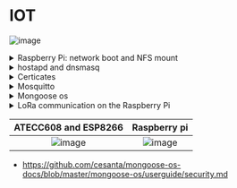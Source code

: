 # IOT

![image](https://user-images.githubusercontent.com/75567246/197397769-2711c2a1-72b9-47dc-9368-dac558237462.png)



<details><summary> Raspberry Pi: network boot and NFS mount</summary>
 

## Preparing for bootp, PXE boot


* We will create the RASPI directory, dedicated to the “filesystem” of the Raspberry PI, the directory will occupy around 3GB in use:

```bash
$ mkdir RASPI
$ cd RASP
```

* A client directory containing the entire Raspbian system of the Raspberry (directories /etc,/home, /bin, etc.) which will be accessible by the NFS protocol;

```bash
~/RASP $ mkdir client

```

*  A boot directory containing the kernel and “low-level” files for the Raspberry Pi itself,
which will be accessible by the bootp protocol;

```nash
~/RASP $ mkdir boot
```


We will download the “Raspbian lite” distribution from the official Raspberry PI website and put it in
your RASPI directory.

```bash
$ wget https://downloads.raspberrypi.org/raspios_lite_armhf/images/raspios_lite_armhf-2021-11-08/2021-10-30-raspios-bullseye-armhf-lite.zip
$ unzip 2021-10-30-raspios-bullseye-armhf-lite.zip
```

We will retrieve the contents of the two partitions of this distribution to fill our two directories:

* the raspbian filesystem in the client directory from partition #2:

```bash
$ unzip 2021-10-30-raspios-bullseye-armhf-lite.zip
$ sudo losetup -fP 2021-10-30-raspios-bullseye-armhf-lite.img
$ losetup -a | grep rasp
/dev/loop39: []: (/home/pef/2021-10-30-raspios-bullseye-armhf-lite.img)
$ sudo mount /dev/loop39p2 /mnt

~RASPI $ sudo rsync -xa --progress /mnt/ client/
~RASPI $ sudo umount /mnt
```

* the "boot" files from partition #1:

```bash
~RASPI $ sudo mount /dev/loop39p1 /mnt
~RASPI $ cp -r /mnt/* boot/
```



# NFS Server

### installation 

```bash
 $ sudo apt install nfs-kernel-server
```

### Configuring the NFS share in the /etc/exports file:

```bash
:/etc $ cat exports
# /etc/exports: the access control list for filesystems which may be exported
# to NFS clients. See exports(5).
#
# Example for NFSv2 and NFSv3:
# /srv/homes hostname1(rw,sync,no_subtree_check)
hostname2(ro,sync,no_subtree_check)
#
# Example for NFSv4:
# /srv/nfs4 gss/krb5i(rw,sync,fsid=0,crossmnt,no_subtree_check)
# /srv/nfs4/homes gss/krb5i(rw,sync,no_subtree_check)
#
~/RASPI/client *(rw,sync,no_subtree_check,no_root_squash)
~/RASPI/boot *(rw,sync,no_subtree_check,no_root_squash)
```

### Enable the NFS and RPCBind service:

```bash
$ sudo systemctl enable nfs-kernel-server
$ sudo systemctl enable rpcbind
```

### If you modify the configuration of an export, you must restart the NFS service:

```bash
$ sudo systemctl restart nfs-kernel-server
```

### To see the mount points offered by an NFS server:

```bash
$ showmount -e 127.0.0.1
Export list for 127.0.0.1:
~/RASPI/boot *
~/RASPI/client *
```
 
 
 ### Setting up the TFTP, DNS, DHCP server
 
 We will use the dnsmasq command in the script_boot_rpi script:
 
 ```bash
 # interface du PC connexion Raspberry
IF=enx000ec6885a80
# pour un menu de sélection de l'interface avec fzf
# IF=$(command -v fzf > /dev/null 2>&1 && ip l | awk '/^[0-9]+/ { print substr($2, 1,length($2)-1)}' | fzf)
sudo nmcli device set $IF managed no
PREFIX=10.20.30
sudo sysctl -w net.ipv4.ip_forward=1
sudo ip link set dev $IF down
sudo ip link set dev $IF up
sudo ip address add dev $IF $PREFIX.1/24
sudo iptables -t nat -A POSTROUTING -s $PREFIX.0/24 -j MASQUERADE
sudo rm /tmp/leases
sudo dnsmasq -d -z -i $IF -F $PREFIX.100,$PREFIX.150,255.255.255.0,12h -O 3,$PREFIX.1 -O
6,8.8.8.8 --pxe-service=0,"Raspberry Pi Boot" --enable-tftp --tftp-root=$HOME/PINFS/boot -l /tmp/leases
 ```
 
 
 
 ### Mounting NFS on the Raspberry PI
 
 We modify the mount point of the Raspberry Pi for its filesystem, by editing the file
 ~/RASPI/boot/cmdline.txt
 
 ```bash
 console=serial0,115200 console=tty1 root=/dev/nfs nfsroot=10.20.30.1:/home/pef/RASPI/client,tcp,vers=3 rw ip=dhcp rootwait
 ```
 <span style="color:yellow">Warning</span>: ***it's all on one line***
 
 We modify the etc/fstab file of the Raspberry Pi in:
 
 
 ```
 /RASPI/client/etc/fstab
 ```
 
 
 ```bash
proc /proc proc defaults 0 0
10.20.30.1:/home/pef/RASPI/boot /boot nfs defaults,vers=3 0 0
 ```
 <span style="color:yellow">Warning</span>: ***It should only contain these two lines***
 
 ### Activation of the SSH service on the Raspberry PI
 
 we go through the NFS mount point, i.e. the local directory corresponding to the NFS filesystem
 
 ```bash
 $ cd RASPI/client
 ~/RASPI/client $ sudo vi lib/systemd/system/sshswitch.service
 ```
 and change this file to:
 
 ```bash
 Unit]
Description=Turn on SSH if /boot/ssh is present
After=regenerate_ssh_host_keys.service
[Service]
Type=oneshot
ExecStart=/bin/sh -c "systemctl enable --now ssh"
[Install]
WantedBy=multi-user.target
 ```

 
create a symbolic link to the ssh service file
 
 ```bash
 cd RASP/client/etc/systemd/system
 ```
 
 and 
 
 ```bash
 sudo ln -s /lib/systemd/system/ssh.service ssh.service
 ```
 
 ### Check the password of the user ***pi***
 
 if the use pi on /etc/shadow file does not has a password then you can create and next add it on this file
 
 ```bash
 $ mkpasswd -m sha-512 -S x5dKFLDOE -s raspberry
 
 $6$x5dKFLDOE$HetDNj50LFJt4Ts8dnj5fIjHCymxhtUshKtJvu.giYdyUyHlOYZ2duON1hg3weGRhIgtPcyFb14u7WnUyD4HD/
 ```
 
 shadow file
 
 ```
 pi: $6$x5dKFLDOE$HetDNj50LFJt4Ts8dnj5fIjHCymxhtUshKtJvu.giYdyUyHlOYZ2duON1hg3weGRhIgtPcyFb14u7WnUyD4HD/:18930:0:99999:7:::

 ```
 
 ## Start Raspberry
 
 ```bash
 ./script_boot_rpi                                                                                                                                        
net.ipv4.ip_forward = 1                                                                                                                                    
rm: impossible de supprimer '/tmp/leases': Aucun fichier ou dossier de ce type                                                                             
dnsmasq: demarré, version 2.79 (taille de cache 150)                                                                                                
dnsmasq: options à la compilation : IPv6 GNU-getopt DBus i18n IDN DHCP DHCPv6 no-Lua TFTP conntrack ipset auth nettlehash DNSSEC loop-detect inotify       
dnsmasq-dhcp: DHCP, IP range 10.20.30.100 -- 10.20.30.150, lease time 12h                                                                           
dnsmasq-dhcp: DHCP, sockets bound exclusively to interface enp0s31f6                                                                              
dnsmasq-tftp: TFTP root est /home/quimbamba/TMC/boot
dnsmasq-tftp: sent /home/quimbamba/TMC/boot/fixup.dat to 10.20.30.127
dnsmasq-tftp: fichier /home/quimbamba/TMC/boot/recovery.elf non trouvé
dnsmasq-tftp: error 0 Early terminate received from 10.20.30.127
dnsmasq-tftp: failed sending /home/quimbamba/TMC/boot/config.txt to 10.20.30.127
dnsmasq-tftp: sent /home/quimbamba/TMC/boot/config.txt to 10.20.30.127
dnsmasq-tftp: fichier /home/quimbamba/TMC/boot/dt-blob.bin non trouvé
dnsmasq-tftp: fichier /home/quimbamba/TMC/boot/recovery.elf non trouvé
dnsmasq-tftp: error 0 Early terminate received from 10.20.30.127
dnsmasq-tftp: failed sending /home/quimbamba/TMC/boot/config.txt to 10.20.30.127
dnsmasq-tftp: sent /home/quimbamba/TMC/boot/config.txt to 10.20.30.127
dnsmasq-tftp: fichier /home/quimbamba/TMC/boot/bootcfg.txt non trouvé
dnsmasq-tftp: sent /home/quimbamba/TMC/boot/start.elf to 10.20.30.127
dnsmasq-tftp: sent /home/quimbamba/TMC/boot/fixup.dat to 10.20.30.127
dnsmasq-tftp: fichier /home/quimbamba/TMC/boot/recovery.elf non trouvé
dnsmasq-tftp: error 0 Early terminate received from 10.20.30.127
dnsmasq-tftp: failed sending /home/quimbamba/TMC/boot/config.txt to 10.20.30.127
dnsmasq-tftp: sent /home/quimbamba/TMC/boot/config.txt to 10.20.30.127
dnsmasq-tftp: fichier /home/quimbamba/TMC/boot/dt-blob.bin non trouvé
dnsmasq-tftp: fichier /home/quimbamba/TMC/boot/recovery.elf non trouvé
dnsmasq-tftp: error 0 Early terminate received from 10.20.30.127
dnsmasq-tftp: failed sending /home/quimbamba/TMC/boot/config.txt to 10.20.30.127
dnsmasq-tftp: sent /home/quimbamba/TMC/boot/config.txt to 10.20.30.127
dnsmasq-tftp: fichier /home/quimbamba/TMC/boot/bootcfg.txt non trouvé
dnsmasq-tftp: error 0 Early terminate received from 10.20.30.127
dnsmasq-tftp: failed sending /home/quimbamba/TMC/boot/bcm2710-rpi-3-b.dtb to 10.20.30.127
dnsmasq-tftp: sent /home/quimbamba/TMC/boot/bcm2710-rpi-3-b.dtb to 10.20.30.127
dnsmasq-tftp: error 0 Early terminate received from 10.20.30.127
dnsmasq-tftp: failed sending /home/quimbamba/TMC/boot/overlays/overlay_map.dtb to 10.20.30.127
dnsmasq-tftp: sent /home/quimbamba/TMC/boot/overlays/overlay_map.dtb to 10.20.30.127
dnsmasq-tftp: error 0 Early terminate received from 10.20.30.127
dnsmasq-tftp: failed sending /home/quimbamba/TMC/boot/config.txt to 10.20.30.127
dnsmasq-tftp: sent /home/quimbamba/TMC/boot/config.txt to 10.20.30.127
dnsmasq-tftp: error 0 Early terminate received from 10.20.30.127
dnsmasq-tftp: failed sending /home/quimbamba/TMC/boot/overlays/vc4-kms-v3d.dtbo to 10.20.30.127
dnsmasq-tftp: sent /home/quimbamba/TMC/boot/overlays/vc4-kms-v3d.dtbo to 10.20.30.127
dnsmasq-tftp: error 0 Early terminate received from 10.20.30.127
dnsmasq-tftp: failed sending /home/quimbamba/TMC/boot/cmdline.txt to 10.20.30.127
dnsmasq-tftp: sent /home/quimbamba/TMC/boot/cmdline.txt to 10.20.30.127
dnsmasq-tftp: fichier /home/quimbamba/TMC/boot/recovery8.img non trouvé
dnsmasq-tftp: error 0 Early terminate received from 10.20.30.127
dnsmasq-tftp: failed sending /home/quimbamba/TMC/boot/kernel8.img to 10.20.30.127
dnsmasq-tftp: fichier /home/quimbamba/TMC/boot/armstub8.bin non trouvé
dnsmasq-tftp: error 0 Early terminate received from 10.20.30.127
dnsmasq-tftp: failed sending /home/quimbamba/TMC/boot/kernel8.img to 10.20.30.127
dnsmasq-tftp: error 0 Early terminate received from 10.20.30.127
dnsmasq-tftp: failed sending /home/quimbamba/TMC/boot/kernel8.img to 10.20.30.127
dnsmasq-tftp: sent /home/quimbamba/TMC/boot/kernel8.img to 10.20.30.127
dnsmasq-dhcp: DHCPDISCOVER(enp0s31f6) b8:27:eb:73:ff:53
dnsmasq-dhcp: DHCPOFFER(enp0s31f6) 10.20.30.127 b8:27:eb:73:ff:53
dnsmasq-dhcp: DHCPDISCOVER(enp0s31f6) b8:27:eb:73:ff:53
dnsmasq-dhcp: DHCPOFFER(enp0s31f6) 10.20.30.127 b8:27:eb:73:ff:53
dnsmasq-dhcp: DHCPREQUEST(enp0s31f6) 10.20.30.127 b8:27:eb:73:ff:53
dnsmasq-dhcp: DHCPACK(enp0s31f6) 10.20.30.127 b8:27:eb:73:ff:53
dnsmasq-dhcp: DHCPREQUEST(enp0s31f6) 10.20.30.127 b8:27:eb:73:ff:53
dnsmasq-dhcp: DHCPACK(enp0s31f6) 10.20.30.127 b8:27:eb:73:ff:53 raspberrypi
 ```
 
 
 ```bash
 ssh pi@10.20.30.127
 ```
 
</details>




<details><summary>hostapd and dnsmasq</summary>

 ## configuring the raspberry pi.
 
### Country configuration for WiFi:
 
 ```bash
pi@raspberrypi:~ $ rfkill unblock all
pi@raspberrypi:~ $ wpa_cli -i wlan0 set country FR
pi@raspberrypi:~ $ wpa_cli -i wlan0 save_config
 ```
 ### For access point configuration
```bash
pi@raspberrypi:~ $ sudo apt update
pi@raspberrypi:~ $ sudo apt-get install hostapd
pi@raspberrypi:~ $ sudo apt-get install dnsmasq
```
 
 ### Config Dnsmasq /etc/dnsmasq.conf :
 
 ```bash
pi@raspberrypi:~ $ sudo mv /etc/dnsmasq.conf /etc/dnsmasq.conf.bak       #backup original file
pi@raspberrypi:~ $ sudo vim /etc/dnsmasq.conf                           #create new file

pi@raspberrypi:~ $ cat /etc/dnsmasq.conf
interface=wlan0        #choose the interfac
dhcp-range=10.33.33.100,10.33.33.150,255.255.255.0,12h
domain=wlan
address=/mqtt.com/10.33.33.101        #allow the dns to resolve a domain in mqtt.com
 ```
 ### Config hostapd /etc/hostapd/hostapd.conf
 
 ```
pi@raspberrypi:~ $ cat /etc/hostapd/hostapd.conf 
country_code=FR
interface=wlan0
ssid=iot_claudio
hw_mode=g
channel=7
wmm_enabled=0
macaddr_acl=0
auth_algs=1
ignore_broadcast_ssid=0
wpa=2
wpa_passphrase=123456789
wpa_key_mgmt=WPA-PSK
wpa_pairwise=TKIP
rsn_pairwise=CCMP
 ```
### Config ipv4 forwarding
 
 ```
 pi@raspberrypi:~ $ sudo nano /etc/sysctl.conf

net.ipv4.ip_forward=1     #uncomment this line

 ```
 
 ## Static and manual config

###  Add nameserver in resolvconf.conf for dnsmasq
 
 ```
 pi@raspberrypi:~ $ cat /etc/resolvconf.conf 
# Configuration for resolvconf(8)
# See resolvconf.conf(5) for details

resolv_conf=/etc/resolv.conf
# If you run a local name server, you should uncomment the below line and
# configure your subscribers configuration files below.
name_servers=127.0.0.56

# Mirror the Debian package defaults for the below resolvers
# so that resolvconf integrates seemlessly.
dnsmasq_resolv=/var/run/dnsmasq/resolv.conf
pdnsd_conf=/etc/pdnsd.conf
unbound_conf=/var/cache/unbound/resolvconf_resolvers.conf

 ```
 
 ### Set Static IP and allow-hotplug for wlan0 to UP.
 
 ```
pi@raspberrypi:~ $ cat /etc/network/interfaces
# interfaces(5) file used by ifup(8) and ifdown(8)
# Include files from /etc/network/interfaces.d:
source /etc/network/interfaces.d
#/*
allow-hotplug wlan0
iface wlan0 inet static
        address 10.33.33.101
        netmask 255.255.255.0
        gateway 10.33.33.101

 ```
 
 ### Enable hostapd
 
 ```
pi@raspberrypi:~ $ sudo systemctl unmask hostapd
pi@raspberrypi:~ $ sudo systemctl enable hostapd
pi@raspberrypi:~ $ sudo systemctl enable dnsmasq

 ```
 
 Reboot the Raspberry Pi
 
 ```bash
sudo reboot
 ```
 
 
 ### test ping to mqtt.com to see if the DSN works
 
 ```bash

pi@raspberrypi:~ $ ping -c 3 mqtt.com
PING mqtt.com (10.33.33.101) 56(84) bytes of data.
64 bytes from 10.33.33.101 (10.33.33.101): icmp_seq=1 ttl=64 time=0.161 ms
64 bytes from 10.33.33.101 (10.33.33.101): icmp_seq=2 ttl=64 time=0.106 ms
64 bytes from 10.33.33.101 (10.33.33.101): icmp_seq=3 ttl=64 time=0.090 ms

--- mqtt.com ping statistics ---
3 packets transmitted, 3 received, 0% packet loss, time 2002ms
rtt min/avg/max/mdev = 0.090/0.119/0.161/0.030 ms
 ```

</details>








<details><summary>Certicates</summary>

## Generation of private keys for the CA, the server and the client.
```
pi@raspberrypi:~/CERTIFICATES $ openssl ecparam -out ecc.ca.key.pem -name prime256v1 -genkey 
pi@raspberrypi:~/CERTIFICATES $ openssl ecparam -out ecc.raspberry.key.pem -name prime256v1 -genkey 
pi@raspberrypi:~/CERTIFICATES $ openssl ecparam -out ecc.esp8266.key.pem -name prime256v1 -genkey

```
## Generation self-signed certificate of the CA which will be used to sign those of the server and client

```
pi@raspberrypi:~/CERTIFICATES $
openssl req -config <(printf "[req]\ndistinguished_name=dn\n[dn]\n[ext]\nbasicConstraints=CA:TRUE") -new -nodes -subj "/C=FR/L=Limoges/O=TMC/OU=IOT/CN=ACTMC" -x509 -extensions ext -sha256 -key ecc.ca.key.pem -text -out ecc.ca.pem
```

## Generation and signing of the certificate for the server (Raspberry Pi)

```
pi@raspberrypi:~/CERTIFICATES $
$ openssl req -config <(printf "[req]\ndistinguished_name=dn\n[dn]\n[ext]\nbasicConstraints=CA:FALSE") -new -subj "/C=FR/L=Limoges/O=TMC/OU=IOT/CN=mqtt.com" -reqexts ext -sha256 -key ecc.raspberry.key.pem -text -out ecc.raspberry.csr.pem

$ openssl x509 -req -days 3650 -CA ecc.ca.pem -CAkey ecc.ca.key.pem -CAcreateserial -extfile <(printf "basicConstraints=critical,CA:FALSE") -in
ecc.raspberry.csr.pem -text -out ecc.raspberry.pem -addtrust clientAuth
```

## Generating and signing the certificate for the client (Esp8266)

```
pi@raspberrypi:~/CERTIFICATES $
$ openssl req -config <(printf "[req]\ndistinguished_name=dn\n[dn]\n[ext]\nbasicConstraints=CA:FALSE") -new -subj "/C=FR/L=Limoges/O=TMC/OU=IOT/CN=esp8266" -reqexts ext -sha256 -key ecc.esp8266.key.pem -text -out ecc.esp8266.csr.pem

$ openssl x509 -req -days 3650 -CA ecc.ca.pem -CAkey ecc.ca.key.pem -CAcreateserial -extfile <(printf "basicConstraints=critical,CA:FALSE") -in ecc.esp8266.csr.pem -text -out ecc.esp8266.pem -addtrust clientAuth
```
                                                                                                      
</details>
 
 
<details><summary> Mosquitto</summary>
 
### installation 
 
```bash
pi@raspberrypi:~ $ sudo apt-get install mosquitto 
pi@raspberrypi:~ $ sudo apt-get install mosquitto-clients

```

We copy ecc.ca.pem ecc.raspberry.pem and ecc.raspberry.key.pem to the  ***/etc/mosquitto/*** directories:

```
pi@raspberrypi:~ $
$ sudo cp /CERTIFICATES/ecc.ca.pem /etc/mosquitto/ca_certificates/
$ sudo cp /CERTIFICATES/ecc.raspberry.pem /etc/mosquitto/certs/
$ sudo cp /CERTIFICATES/ecc.raspberry.key.pem /etc/mosquitto/certs/

```

### and we change the ownership of the certificates to the user "mosquitto" and the group "mosquitto".
```
sudo chown mosquitto:mosquitto  /etc/mosquitto/ca_certificates/ecc.ca.pem
sudo chown mosquitto:mosquitto  /etc/mosquitto/certs/ecc.raspberry.pem
sudo chown mosquitto:mosquitto  /etc/mosquitto/certs/ecc.raspberry.key.pem

```

 They are referenced in the ***/etc/mosquitto/mosquitto.conf*** file like this:

```
allow_anonymous false
password_file /etc/mosquitto/mosquitto_passwd

listener 8883
cafile /etc/mosquitto/ca_certificates/ecc.ca.pem
certfile /etc/mosquitto/certs/ecc.raspberry.pem
keyfile /etc/mosquitto/certs/ecc.raspberry.key.pem
require_certificate true

```
 
### It will enable the user authentication by password and certificate for mosquitto.
 
Then we use mosquitto_passwd to generate the user tmc in file mosquitto_passwd:

 ```bash 
 pi@raspberrypi:~ $ sudo mosquitto_passwd -c /etc/mosquitto/mosquitto_passwd tmc  

 ```

After copying the files, modifying the ***mosquitto.conf*** file and adding new user, we must restart the server:

```
pi@raspberrypi:~ $ sudo systemctl restart mosquitto.service
```

### Test MQTT server TLS connection

To publish a topic using the username nguyen.nguyen.doan and pass 1234 and a client certificate (certificate for esp8266)

```
pi@raspberrypi:~ $ mosquitto_pub -h mqtt.com -p 8883 -u tmc -P iot -t '/esp8266' --cafile ecc.ca.pem --cert ecc.esp8266.pem --key ecc.esp8266.key.pem -m 'Hey'

```

To subcribe a topic using the username nguyen.nguyen.doan and pass 1234 and a server certificate (certificate for raspberry)

```
pi@raspberrypi:~ $ mosquitto_sub -h mqtt.com -p 8883 -u tmc -P iot -t '/esp8266' --cafile ecc.ca.pem --cert ecc.raspberry.pem --key ecc.raspberry.key.pem

```


</details>



<details><summary>Mongoose os</summary>
 
 
## Install Mongoose OS
 
Configure ESP8266 using Mongoose OS to generate a flash for ESP8266
 
```bash
$ sudo add-apt-repository ppa:mongoose-os/mos
$ sudo apt-get update
$ sudo apt-get install mos
$ mos --help
```
## To generate a flash, install docker and set the execution right
 
 ```bash
$ sudo apt install docker.io
$ sudo groupadd docker
$ sudo usermod -aG docker $USER
```
 
## New MQTT app
 
Install new app and config file mos.yml like following:
 
```
$ git clone https://github.com/mongoose-os-apps/empty my-app
$ cd my-app
$ cat mos.yml

 cat mos.yml
author: mongoose-os
description: A Mongoose OS app skeleton
version: 1.0

libs_version: ${mos.version}
modules_version: ${mos.version}
mongoose_os_version: ${mos.version}

# Optional. List of tags for online search.
tags:
  - c

# List of files / directories with C sources. No slashes at the end of dir names.
sources:
  - src

# List of dirs. Files from these dirs will be copied to the device filesystem
filesystem:
  - fs



build_vars:
        MGOS_MBEDTLS_ENABLE_ATCA: 1
config_schema:
    - ["debug.level", 3]
    - ["sys.atca.enable", "b", true, {title: "Enable the chip"}]
    - ["i2c.enable", "b", true, {title: "Enable I2C"}]
    - ["sys.atca.i2c_addr", "i", 0x60, {title: "I2C address of the chip"}]
    - ["mqtt.enable", "b", true, {title: "Enable MQTT"}]
    - ["mqtt.server", "s", "mqtt.com:8883", {title: "MQTT server"}]
    - ["mqtt.pub", "s", "/esp8266", {title: "Publish topic"}]
    - ["mqtt.user", "s", "tmc", {title: "User name"}]
    - ["mqtt.pass", "s", "iot", {title: "Password"}]
    - ["mqtt.ssl_ca_cert", "s", "ecc.ca.pem", {title: "Verify server certificate using this CA bundle"}]
    - ["mqtt.ssl_cert", "s", "ecc.esp8266.pem", {title: "Client certificate to present to the      server"}]
    - ["mqtt.ssl_key", "ATCA:0"]
    - ["wifi.ap.enable", "b", false, {title: "Enable"}]
    - ["wifi.sta.enable", "b", true, {title: "Connect to existing WiFi"}]
    - ["wifi.sta.ssid", "s", "iot_claudio", {title: "SSID"}]
    - ["wifi.sta.pass", "s", "123456789", {title: "Password", type: "password"}]
    
cdefs:
   MG_ENABLE_MQTT: 1

build_vars:   
   # Override to 0 to disable ATECCx08 support.    
   # Set to 1 to enable ATECCx08 support.
   # MGOS_MBEDTLS_ENABLE_ATCA: 0#
   MGOS_MBEDTLS_ENABLE_ATCA: 1


libs:
    - origin: https://github.com/mongoose-os-libs/ca-bundle
    - origin: https://github.com/mongoose-os-libs/boards
    - origin: https://github.com/mongoose-os-libs/rpc-service-config
    - origin: https://github.com/mongoose-os-libs/rpc-mqtt
    - origin: https://github.com/mongoose-os-libs/rpc-uart
    - origin: https://github.com/mongoose-os-libs/wifi
    - origin: https://github.com/mongoose-os-libs/rpc-service-i2c
    - origin: https://github.com/mongoose-os-libs/mbedtls
    - origin: https://github.com/mongoose-os-libs/atca
    - origin: https://github.com/mongoose-os-libs/rpc-service-fs
    - origin: https://github.com/mongoose-os-libs/rpc-service-atca
                                                
# Used by the mos tool to catch mos binaries incompatible with this file format
manifest_version: 2017-09-29

```
 
 ### Copy certificate file ecc.ca.pem, ecc.ca.key.pem to my-app folder 
 
 * create  a certificate for the  ***ESP8266*** as mentioned on the certificate section 
 
 * and then modify the certificates to bi like that
 
 ```bash
 cat ecc.ca.pem
-----BEGIN CERTIFICATE-----
MIIBqTCCAU6gAwIBAgIUZvV4MFZwpjQOQDY2+VAo854viQgwCgYIKoZIzj0EAwIw
SzELMAkGA1UEBhMCRlIxEDAOBgNVBAcMB0xpbW9nZXMxDDAKBgNVBAoMA1RNQzEM
MAoGA1UECwwDSU9UMQ4wDAYDVQQDDAVBQ1RNQzAeFw0yMjEyMjYxMjE4MTlaFw0y
MzAxMjUxMjE4MTlaMEsxCzAJBgNVBAYTAkZSMRAwDgYDVQQHDAdMaW1vZ2VzMQww
CgYDVQQKDANUTUMxDDAKBgNVBAsMA0lPVDEOMAwGA1UEAwwFQUNUTUMwWTATBgcq
hkjOPQIBBggqhkjOPQMBBwNCAAQfPmdpqouUrgoa2dh3SkCN1hsidembc0weGKvH
X8M165stzB4BZr7pOMngEmR4tXVfp3SeeS/y5Vp9SzOCqENVoxAwDjAMBgNVHRME
BTADAQH/MAoGCCqGSM49BAMCA0kAMEYCIQCr7I5ji3TlyUnoFwsHhLKWNZoW8RjU
2QCXciWSx+r/dAIhANii/EhpqvvFEZpMCVezmxuVotnO8FEJg+VhEfyeIEIJ
-----END CERTIFICATE-----

 ```
 
 and 
 
 ```bash
 cat ecc.esp8266.pem
 
 -----BEGIN CERTIFICATE-----
MIIBqjCCAVCgAwIBAgIULt5GDXJYM/gs+AGfgJA+XXI1wUswCgYIKoZIzj0EAwIw
SzELMAkGA1UEBhMCRlIxEDAOBgNVBAcMB0xpbW9nZXMxDDAKBgNVBAoMA1RNQzEM
MAoGA1UECwwDSU9UMQ4wDAYDVQQDDAVBQ1RNQzAeFw0yMjEyMjYxMjM5MjdaFw0z
MjEyMjMxMjM5MjdaME0xCzAJBgNVBAYTAkZSMRAwDgYDVQQHDAdMaW1vZ2VzMQww
CgYDVQQKDANUTUMxDDAKBgNVBAsMA0lPVDEQMA4GA1UEAwwHZXNwODI2NjBZMBMG
ByqGSM49AgEGCCqGSM49AwEHA0IABNg6ah44kFNPH08liyiMY10sWaqFAROup1fr
928AusR2NRWTH0VoeimrPITvUfos1WvqkzWB/GzKSuycc5odzSOjEDAOMAwGA1Ud
EwEB/wQCMAAwCgYIKoZIzj0EAwIDSAAwRQIhAN+B80BkA9ybWaPTfc823sNgeDaJ
rBMYkwyc7wxV3+QBAiASLd6hUbaLmFHwN45w68npFrvlIBRrv6fq8WrJf7OzdzAM
MAoGCCsGAQUFBwMC
-----END CERTIFICATE-----

 ```
 
 
 next move the two certificate to fs folder inside pof my-app folder 
 
 Set up the ESP8266 with 
 
 ```
my-app $ sudo mos build --local --platform esp8266
my-app $ sudo mos flash 

 ```
 
 ## Install private key into ATECC508:
 
 ```bash
 $ openssl rand -hex 32 > slot4.key
 $ sudo mos -X atca-set-key 4 slot4.key --dry-run=false
 $ sudo mos -X atca-set-key 0 ecc.esp8266.key.pem --write-key=slot4.key --dry-run=false
 ```
 
 ## test 
 
 ```bash
 mos console
 ```
 
 ### Output for ACCESS point Connected  
 
 ```
 [Dec 26 16:19:13.816] mgos_wifi.c:294         WiFi scan done, num_res 6
[Dec 26 16:19:13.821] mgos_wifi_sta.c:404     WiFi scan result: 6 entries
[Dec 26 16:19:13.833] mgos_wifi_sta.c:280       0: SSID eduroam                          BSSID 78:72:5d:c2:8b:a1 auth 0, ch  1, RSSI -84 - no cfg cfg -1 att -1
[Dec 26 16:19:13.845] mgos_wifi_sta.c:280       1: SSID iot_claudio                      BSSID b8:27:eb:26:aa:06 auth 3, ch  7, RSSI -52 - ok cfg 0 att 1
[Dec 26 16:19:13.857] mgos_wifi_sta.c:280       2: SSID iPhone de Nouraouia              BSSID 42:10:84:ff:69:5e auth 3, ch  6, RSSI -74 - no cfg cfg -1 att -1
[Dec 26 16:19:13.869] mgos_wifi_sta.c:280       3: SSID eduroam                          BSSID 78:72:5d:67:cd:d1 auth 0, ch  6, RSSI -73 - no cfg cfg -1 att -1
[Dec 26 16:19:13.881] mgos_wifi_sta.c:280       4: SSID Freebox-680089                   BSSID 22:66:cf:91:00:14 auth 3, ch  6, RSSI -68 - no cfg cfg -1 att -1
[Dec 26 16:19:13.896] mgos_wifi_sta.c:280       5: SSID eduroam                          BSSID 78:0c:f0:ce:b7:51 auth 0, ch 11, RSSI -82 - no cfg cfg -1 att -1
[Dec 26 16:19:13.896] mgos_wifi_sta.c:380     AP queue:
[Dec 26 16:19:13.908] mgos_wifi_sta.c:388       0: SSID iot_claudio                     , BSSID b8:27:eb:26:aa:06 ch  7 RSSI -52 cfg 0 att 1 wc 0 age 8
[Dec 26 16:19:13.913] mgos_wifi_sta.c:478     State 5 ev -1 timeout 0
[Dec 26 16:19:13.921] mgos_wifi_sta.c:611     Trying iot_claudio AP b8:27:eb:26:aa:06 ch 7 RSSI -52 cfg 0 att 2
[Dec 26 16:19:13.934] esp_wifi.c:177          Set rate_limit_11b 0 - 3
[Dec 26 16:19:13.934] esp_wifi.c:193          Set rate_limit_11g 0 - 10
[Dec 26 16:19:13.934] esp_wifi.c:209          Set rate_limit_11n 0 - 11
[Dec 26 16:19:13.939] esp_main.c:138          SDK: sleep disable
[Dec 26 16:19:13.945] mgos_wifi_sta.c:478     State 6 ev 1464224001 timeout 0
[Dec 26 16:19:13.950] mgos_event.c:134        ev WFI1 triggered 0 handlers
[Dec 26 16:19:13.955] mgos_wifi_sta.c:478     State 6 ev -1 timeout 0
[Dec 26 16:19:13.963] mgos_net.c:89           WiFi STA: connecting
[Dec 26 16:19:13.963] mgos_event.c:134        ev NET1 triggered 1 handlers
[Dec 26 16:19:14.043] esp_main.c:138          SDK: scandone
[Dec 26 16:19:14.047] esp_main.c:138          SDK: state: 0 -> 2 (b0)
[Dec 26 16:19:14.053] esp_main.c:138          SDK: state: 2 -> 3 (0)
[Dec 26 16:19:14.071] esp_main.c:138          SDK: state: 3 -> 5 (10)
[Dec 26 16:19:14.077] esp_main.c:138          SDK: add 0
[Dec 26 16:19:14.077] esp_main.c:138          SDK: aid 1
[Dec 26 16:19:14.080] esp_main.c:138          SDK: cnt 
[Dec 26 16:19:14.093] esp_main.c:138          SDK: 
[Dec 26 16:19:14.099] esp_main.c:138          SDK: connected with iot_claudio, channel 7
[Dec 26 16:19:14.103] esp_main.c:138          SDK: dhcp client start...
[Dec 26 16:19:14.112] mgos_wifi.c:83          WiFi STA: Connected, BSSID b8:27:eb:26:aa:06 ch 7 RSSI -54
[Dec 26 16:19:14.121] mgos_wifi_sta.c:478     State 6 ev 1464224002 timeout 0
[Dec 26 16:19:14.121] mgos_event.c:134        ev WFI2 triggered 0 handlers
[Dec 26 16:19:14.127] mgos_net.c:93           WiFi STA: connected

 ```
### Output for certificate verify ok:
 
 ```
 gos_wifi_sta.c:388       0: SSID iot_claudio                     , BSSID b8:27:eb:26:aa:06 ch  7 RSSI -54 cfg 0 att 0 wc 0 age 1
[Dec 26 16:19:15.623] mgos_event.c:134        ev WFI3 triggered 0 handlers
[Dec 26 16:19:15.630] mgos_mongoose.c:66      New heap free LWM: 45432
[Dec 26 16:19:15.644] mgos_net.c:103          WiFi STA: ready, IP 10.33.33.145, GW 10.33.33.101, DNS 10.33.33.101, NTP 0.0.0.0
[Dec 26 16:19:15.644] mgos_net.c:208          Setting DNS server to 10.33.33.101
[Dec 26 16:19:15.654] mgos_mqtt_conn.c:442    MQTT0 connecting to mqtt.com:8883
[Dec 26 16:19:15.654] mgos_event.c:134        ev MOS6 triggered 0 handlers
[Dec 26 16:19:15.662] mongoose.c:3136         0x3fff0414 mqtt.com:8883 ecc.esp8266.pem,ATCA:0,ecc.ca.pem
[Dec 26 16:19:15.670] mgos_vfs.c:280          ecc.esp8266.pem -> /ecc.esp8266.pem pl 1 -> 1 0x3ffef7b4 (refs 1)
[Dec 26 16:19:15.684] mgos_vfs.c:375          open ecc.esp8266.pem 0x0 0x1b6 => 0x3ffef7b4 ecc.esp8266.pem 1 => 257 (refs 1)
[Dec 26 16:19:15.690] mgos_vfs.c:535          fstat 257 => 0x3ffef7b4:1 => 0 (size 656)
[Dec 26 16:19:15.707] mgos_vfs.c:535          fstat 257 => 0x3ffef7b4:1 => 0 (size 656)
[Dec 26 16:19:15.707] mgos_vfs.c:563          lseek 257 0 1 => 0x3ffef7b4:1 => 0
[Dec 26 16:19:15.707] mgos_vfs.c:563          lseek 257 0 0 => 0x3ffef7b4:1 => 0
[Dec 26 16:19:15.713] mgos_vfs.c:409          close 257 => 0x3ffef7b4:1 => 0 (refs 0)
[Dec 26 16:19:15.871] mgos_vfs.c:280          ecc.ca.pem -> /ecc.ca.pem pl 1 -> 1 0x3ffef7b4 (refs 1)
[Dec 26 16:19:15.884] mgos_vfs.c:375          open ecc.ca.pem 0x0 0x1b6 => 0x3ffef7b4 ecc.ca.pem 1 => 257 (refs 1)
[Dec 26 16:19:15.890] mgos_vfs.c:409          close 257 => 0x3ffef7b4:1 => 0 (refs 0)
[Dec 26 16:19:15.896] mongoose.c:3136         0x3fff0f54 udp://10.33.33.101:53 -,-,-
[Dec 26 16:19:15.901] mongoose.c:3006         0x3fff0f54 udp://10.33.33.101:53
[Dec 26 16:19:15.906] mgos_event.c:134        ev NET3 triggered 2 handlers
[Dec 26 16:19:15.914] mongoose.c:3020         0x3fff0f54 udp://10.33.33.101:53 -> 0
[Dec 26 16:19:15.919] mgos_mongoose.c:66      New heap free LWM: 41360
[Dec 26 16:19:15.933] mongoose.c:3006         0x3fff0414 tcp://10.33.33.101:8883
[Dec 26 16:19:15.939] mgos_mongoose.c:66      New heap free LWM: 41088
[Dec 26 16:19:15.954] mongoose.c:3020         0x3fff0414 tcp://10.33.33.101:8883 -> 0
[Dec 26 16:19:15.968] mgos_mongoose.c:66      New heap free LWM: 40392
[Dec 26 16:19:15.980] mgos_vfs.c:280          ecc.ca.pem -> /ecc.ca.pem pl 1 -> 1 0x3ffef7b4 (refs 1)
[Dec 26 16:19:15.989] mgos_vfs.c:375          open ecc.ca.pem 0x0 0x1b6 => 0x3ffef7b4 ecc.ca.pem 1 => 257 (refs 1)
[Dec 26 16:19:15.995] mgos_vfs.c:535          fstat 257 => 0x3ffef7b4:1 => 0 (size 635)
[Dec 26 16:19:16.150] ATCA ECDSA verify ok, verified
[Dec 26 16:19:16.156] mgos_vfs.c:409          close 257 => 0x3ffef7b4:1 => 0 (refs 0)
[Dec 26 16:19:16.215] ATCA ECDSA verify ok, verified
[Dec 26 16:19:16.272] ATCA:16 ECDH gen pubkey ok
[Dec 26 16:19:16.329] ATCA:16 ECDH ok
[Dec 26 16:19:16.427] ATCA:0 ECDSA sign ok
 ```
 
### Output for MQTT publish:
 
 ```
 [Dec 26 16:19:16.586] mgos_mqtt_conn.c:180    MQTT0 event: 204
[Dec 26 16:19:16.586] mgos_mqtt_conn.c:118    MQTT0 ack 1
[Dec 26 16:19:16.593] mgos_mqtt_conn.c:154    MQTT0 pub -> 2 /esp8266 @ 1 DUP (7): [Hello !]
[Dec 26 16:19:16.609] mgos_mqtt_conn.c:180    MQTT0 event: 204
[Dec 26 16:19:16.609] mgos_mqtt_conn.c:118    MQTT0 ack 2
[Dec 26 16:19:16.616] mgos_mqtt_conn.c:154    MQTT0 pub -> 3 /esp8266 @ 1 DUP (7): [Hello !]
[Dec 26 16:19:16.627] mgos_mqtt_conn.c:180    MQTT0 event: 204
[Dec 26 16:19:16.627] mgos_mqtt_conn.c:118    MQTT0 ack 3
[Dec 26 16:19:16.634] mgos_mqtt_conn.c:154    MQTT0 pub -> 4 /esp8266 @ 1 DUP (7): [Hello !]
[Dec 26 16:19:16.646] mgos_mqtt_conn.c:180    MQTT0 event: 204
[Dec 26 16:19:16.646] mgos_mqtt_conn.c:118    MQTT0 ack 4
[Dec 26 16:19:16.653] mgos_mqtt_conn.c:154    MQTT0 pub -> 5 /esp8266 @ 1 DUP (7): [Hello !]
[Dec 26 16:19:16.665] mgos_mqtt_conn.c:180    MQTT0 event: 204
[Dec 26 16:19:16.665] mgos_mqtt_conn.c:118    MQTT0 ack 5
[Dec 26 16:19:16.669] mgos_mqtt_conn.c:322    MQTT0 queue drained
[Dec 26 16:19:16.996] mgos_mqtt_conn.c:154    MQTT0 pub -> 8 /esp8266 @ 1 (7): [Hello !]
[Dec 26 16:19:17.014] mgos_mqtt_conn.c:180    MQTT0 event: 204
[Dec 26 16:19:17.014] mgos_mqtt_conn.c:118    MQTT0 ack 8
[Dec 26 16:19:18.996] mgos_mqtt_conn.c:154    MQTT0 pub -> 9 /esp8266 @ 1 (7): [Hello !]
[Dec 26 16:19:19.039] mgos_mqtt_conn.c:180    MQTT0 event: 204
[Dec 26 16:19:19.039] mgos_mqtt_conn.c:118    MQTT0 ack 9
[Dec 26 16:19:20.996] mgos_mqtt_conn.c:154    MQTT0 pub -> 10 /esp8266 @ 1 (7): [Hello !]
[Dec 26 16:19:21.013] mgos_mqtt_conn.c:180    MQTT0 event: 204
[Dec 26 16:19:21.013] mgos_mqtt_conn.c:118    MQTT0 ack 10
[Dec 26 16:19:22.996] mgos_mqtt_conn.c:154    MQTT0 pub -> 11 /esp8266 @ 1 (7): [Hello !]
[Dec 26 16:19:23.013] mgos_mqtt_conn.c:180    MQTT0 event: 204
[Dec 26 16:19:23.013] mgos_mqtt_conn.c:118    MQTT0 ack 11
[Dec 26 16:19:24.081] esp_main.c:138          SDK: pm open,type:0 0
[Dec 26 16:19:24.997] mgos_mqtt_conn.c:154    MQTT0 pub -> 12 /esp8266 @ 1 (7): [Hello !]
[Dec 26 16:19:25.013] mgos_mqtt_conn.c:180    MQTT0 event: 204
[Dec 26 16:19:25.013] mgos_mqtt_conn.c:118    MQTT0 ack 12
[Dec 26 16:19:26.997] mgos_mqtt_conn.c:154    MQTT0 pub -> 13 /esp8266 @ 1 (7): [Hello !]

 ```
</details>


<details><summary>LoRa communication on the Raspberry Pi</summary>

 ### To activate the SPI bus used by the LoRa component, you will modify the follow file at the end.
 
***RASPI/boot/config.txt***
 
 
 ![image](https://user-images.githubusercontent.com/75567246/209676562-4bb90d39-51ec-4a91-83ff-a9efa2667327.png)

 
### For the use of the GPIOs pins and the SPI bus you will need the bcm2835 library:

 ***http://www.airspayce.com/mikem/bcm2835/***
 
 ```
 $ wget http://www.airspayce.com/mikem/bcm2835/bcm2835-1.71.tar.gz
$ tar zxvf bcm2835-1.71.tar.gz
$ cd bcm2835-1.71
$ ./configure
$ make
$ sudo make check
$ sudo make install
 ```
 
 ### For the use of LoRa, we will use the following library:
 
 ```bash
 $ git clone https://github.com/hallard/RadioHead
 ```
 
 You will go to the following library directory:
 
 
 ```bash
 $ cd RadioHead/examples/raspi/rf95
 ```
 
 You will modify the two source files: "rf95_server.cpp" and "rf95_client.cpp", to select the dragino:
 
 
 
 ![image](https://user-images.githubusercontent.com/75567246/209677143-21f62c10-b462-4445-8e5f-ef193eceacec.png)

 
 Then you will compile and run one of the versions of the software:
 
 ```bash
 $ make
$ sudo ./rf95_client
 ```
 
 
 ## For the MQTT client we goin to use python pho_mqtt library
 

To use MQTT in Python, you can use the paho-mqtt library, which is a client implementation of the MQTT protocol.
Here is an example of how to use the paho-mqtt library to connect to our ESP8266 server :



```python
#!/bin/python3                                                                                                                                             
import paho.mqtt.client as mqtt                                                                                                                              import os, ssl, binascii,jwt, base64, subprocess                                                                                                            import aes as AES                                                                                                                                                                      
                                                                                                                                                                                       
# generate the key with this cmd line :  xxd -p -l 16 -c 16 /dev/urandom                                                                                                               
SECRET_KEY=b'b68eca6ee927b3c9a3f133c0a069bb3a'
iv = b"b845a927fe81d320"

 
 
def on_message(client, obj, msg):
    ## clair data from mosquitoo_pub
    data=msg.topic + " " + str(msg.qos) + " " + str(msg.payload)
    data = str(msg.payload) # encode the data 
    data = AES.encrypt_AES_GCM(data,SECRET_KEY,iv) ## encrypt with AES
    ## use rf95 programm to send the Data to onther endPoint LORA
    data =jwt.encode( {'data':data.decode('utf-8') }, "TMC", algorithm='HS256')
    cmd = subprocess.Popen("sudo ./RadioHead/examples/raspi/rf95/rf95_client %s "%data, shell=True,stdout=subprocess.PIPE)
    (resultat, ignorer) = cmd.communicate()
    #print(resultat)  Data sent 

    
    

client_mqtt = mqtt.Client()
# Assign event callbacks
client_mqtt.on_message = on_message
# variables for connexion 
rasp_key  = "/home/pi/CERTIFICATES/ecc.raspberry.key.pem"
rasp_cert = "/home/pi/CERTIFICATES/ecc.raspberry.pem"
ca_cert   = "/home/pi/CERTIFICATES/ecc.ca.pem"
url = 'mqtt.com'
port=8883
topic =  '/esp8266'
# set uo the variables 
client_mqtt.username_pw_set("tmc", "iot")
client_mqtt.tls_set(ca_certs=ca_cert, certfile=rasp_cert, keyfile=rasp_key, cert_reqs=ssl.CERT_REQUIRED, tls_version=ssl.PROTOCOL_TLS, ciphers=None)
# connect to 
client_mqtt.connect(url,port)
client_mqtt.subscribe(topic, 0)

# Network loop 
while True:
    client_mqtt.loop()

```
 
 
 The aes.py file use to encrypt and decrypt the data 
 
 
 
 ```python
 #!/usr/bin/python3                                                                                                                                                                     
from Crypto.Cipher import AES 
import base64

def pad_string(s: str, block_size: int = 16) -> str:
    # Calculate the number of padding bytes needed
    num_padding_bytes = block_size - (len(s) % block_size)
    # Add the padding bytes to the string
    padded_s = s + (chr(num_padding_bytes) * num_padding_bytes)
    return padded_s


def unpad_string(s: str) -> str:
    # Get the number of padding bytes from the last byte of the string
    num_padding_bytes = ord(s[-1])
    # Remove the padding bytes from the string
    unpadded_s = s[:-num_padding_bytes]
    return unpadded_s


def encrypt_AES_GCM(msg, secretkey,iv):
      aes = AES.new(secretkey, AES.MODE_CBC, iv)
      padded_data = pad_string(msg,32)
      encrypted_data = aes.encrypt(padded_data)
      return base64.b64encode(encrypted_data)
      #return encrypted_data

def decrypt_AES_GCM(encryptedMsg, secretkey,iv):
     aes = AES.new(secretkey, AES.MODE_CBC, iv)     
     encrypted_data = base64.b64decode(encryptedMsg)
     decrypted_data = aes.decrypt(encrypted_data)
     decrypted_data = unpad_string(decrypted_data.decode())
     return decrypted_data

 
 ```
 
 
 
 ### Modify the rf95-client.cpp file to send the data 
 
 
 ```cpp
 
         const char* data;
        std::string str = argv[1];
        data = str.c_str();
        uint8_t len = sizeof(data);

        uint8_t* data2send = new uint8_t [len];

        for(int i =0 ; i < len; i++) data2send[i]=data[i];

        printf("Sending %02d bytes to node #%d => ", len, RF_GATEWAY_ID );
        printbuffer(data2send, len);
        printf("\n\n\n" );
        rf95.send(data2send, len);
        rf95.waitPacketSent();
        exit(1);

                               
 ```
                               
                               
  ### Modify the rf95-server.cpp file to recieve the data 
                               
                               
                               
   ```cpp
             TO DO                  
   
   ```

</details>
 
 
 
 
ATECC608 and ESP8266 |      Raspberry pi
:--------------:|:-----------------:
![image](https://user-images.githubusercontent.com/75567246/209819747-8b1dd381-82b1-4eb6-aebd-35a737415a00.png)|![image](https://user-images.githubusercontent.com/75567246/209819795-a58314c9-c496-49f4-8f6a-a134213437dc.png)

* https://github.com/cesanta/mongoose-os-docs/blob/master/mongoose-os/userguide/security.md
